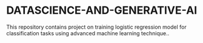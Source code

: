 # DATASCIENCE-AND-GENERATIVE-AI
This repository contains project on training logistic regression model for classification tasks using advanced machine learning technique..
